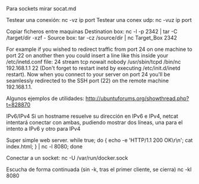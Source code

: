 Para sockets mirar socat.md

Testear una conexión: nc -vz ip port
Testear una conex udp: nc -vuz ip port

Copiar ficheros entre maquinas
Destination box: nc -l -p 2342 | tar -C /target/dir -xzf -
Source box: tar -cz /source/dir | nc Target_Box 2342


For example if you wished to redirect traffic from port 24 on one machine to port 22 on another then you could insert a line like this inside your /etc/inetd.conf file:
24		stream 	tcp	nowait	nobody	/usr/sbin/tcpd /bin/nc 192.168.1.1 22
(Don't forget to restart inetd by executing /etc/init.d/inetd restart).
Now when you connect to your server on port 24 you'll be seamlessly redirected to the SSH port (22) on the remote machine 192.168.1.1.


Algunos ejemplos de utilidades: http://ubuntuforums.org/showthread.php?t=828870


IPv6/IPv4
Si un hostname resuelve su dirección en IPv6 e IPv4, netcat intentará conectar con ambas, pudiendo mostrar dos líneas, una para el intento a IPv6 y otro para IPv4


Super simple web server.
while true; do { echo -e 'HTTP/1.1 200 OK\r\n'; cat index.html; } | nc -l 8080; done


Conectar a un socket:
nc -U /var/run/docker.sock

Escucha de forma continuada (sin -k, tras el primer cliente, se cierra)
nc -kl 8080
